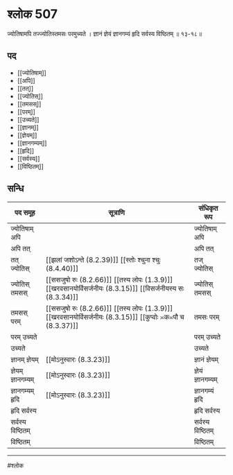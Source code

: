 # श्लोक 507

ज्योतिषामपि तज्ज्योतिस्तमसः परमुच्यते ।
ज्ञानं ज्ञेयं ज्ञानगम्यं हृदि सर्वस्य विष्ठितम् ॥ १३-१८॥


## पद 

- [[ज्योतिषाम्]]
- [[अपि]]
- [[तत्]]
- [[ज्योतिस्]]
- [[तमसस्]]
- [[परम्]]
- [[उच्यते]]
- [[ज्ञानम्]]
- [[ज्ञेयम्]]
- [[ज्ञानगम्यम्]]
- [[हृदि]]
- [[सर्वस्य]]
- [[विष्ठितम्]]

## सन्धि

| पद समूह | सूत्राणि | संधिकृत रूप |
| ----- | ----- | ----- |
| ज्योतिषाम् अपि |  | ज्योतिषाम् अपि |
| अपि तत् |  | अपि तत् |
| तत् ज्योतिस् |  [[झलां जशोऽन्ते (8.2.39)]] [[स्तोः श्चुना श्चुः (8.4.40)]] | तज् ज्योतिस् |
| ज्योतिस् तमसस् |  [[ससजुषो रुः (8.2.66)]] [[तस्य लोपः (1.3.9)]] [[खरवसानयोर्विसर्जनीयः (8.3.15)]] [[विसर्जनीयस्य सः (8.3.34)]] | ज्योतिस् तमसस् |
| तमसस् परम् |  [[ससजुषो रुः (8.2.66)]] [[तस्य लोपः (1.3.9)]] [[खरवसानयोर्विसर्जनीयः (8.3.15)]] [[कुप्वोः ≍क≍पौ च (8.3.37)]] | तमसः परम् |
| परम् उच्यते |  | परम् उच्यते |
| उच्यते |  | उच्यते |
| ज्ञानम् ज्ञेयम् |  [[मोऽनुस्वारः (8.3.23)]] | ज्ञानं ज्ञेयम् |
| ज्ञेयम् ज्ञानगम्यम् |  [[मोऽनुस्वारः (8.3.23)]] | ज्ञेयं ज्ञानगम्यम् |
| ज्ञानगम्यम् हृदि |  [[मोऽनुस्वारः (8.3.23)]] | ज्ञानगम्यं हृदि |
| हृदि सर्वस्य |  | हृदि सर्वस्य |
| सर्वस्य विष्ठितम् |  | सर्वस्य विष्ठितम् |
| विष्ठितम् |  | विष्ठितम् |


---

#श्लोक